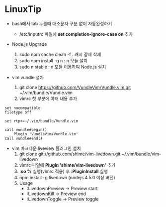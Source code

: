 # LinuxTip

* bash에서 tab 누를때 대소문자 구분 없이 자동완성하기
	* /etc/inputrc 파일에 __set completion-ignore-case on__ 추가

* Node.js Upgrade
	1. sudo npm cache clean -f		: 캐시 강제 삭제
	2. sudo npm install -g n		: n 모듈 설치
	3. sudo n stable					: n 모듈 이용하여 Node.js 설치


* vim vundle 설치
	1. git clone https://github.com/VundleVim/Vundle.vim.git ~/.vim/bundle/Vundle.vim
	2. vimrc 첫 부분에 아래 내용 추가
<pre><code>set nocompatible
filetype off

set rtp+=~/.vim/bundle/Vundle.vim

call vundle#begin()
	Plugin 'VundleVim/Vundle.vim'
call vundle#end()
</code></pre>

* vim 마크다운 liveview 플러그인 설치
	1. git clone git://github.com/shime/vim-livedown.git ~/.vim/bundle/vim-livedown 
	2. vimrc 파일에 __Plugin 'shime/vim-livedown'__ 추가
	3. __:so %__ 실행(vimrc 적용) 후  __:PluginInstall__ 실행
	4. npm install -g livedown    (nodejs 4.5.0 이상 버전)
	5. Usage
		* :LivedownPreview  	-> Preview start
		* :LivedownKill		-> Preview end
		* :LivedownToggle		-> Preview toggle

